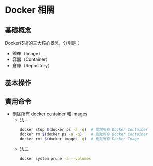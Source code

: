 # Docker 相關

## 基礎概念

Docker技術的三大核心概念，分別是：

* 鏡像（Image）
* 容器（Container）
* 倉庫（Repository）

## 基本操作


## 實用命令

* 刪除所有 docker container 和 images
    * 法一
        ```bash
        docker stop $(docker ps -a -q)  # 關閉所有 Docker Container
        docker rm $(docker ps -a -q)    # 刪除所有 Docker Container
        docker rmi $(docker images -q)  # 刪除所有 Docker Image
        ```
    * 法二
        ```bash
        docker system prune -a --volumes
        ```
